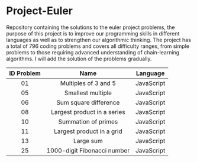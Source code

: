 # Project-Euler
Repository containing the solutions to the euler project problems, the purpose of this project is to improve our programming skills in different languages as well as to strengthen our algorithmic thinking. The project has a total of 796 coding problems and covers all difficulty ranges, from simple problems to those requiring advanced understanding of chain-learning algorithms. I will add the solution of the problems gradually.

<center>
  
| ID Problem | Name | Language |
| :---: | :---: | :---: | 
| 01 | Multiples of 3 and 5 | JavaScript |
| 05 | Smallest multiple | JavaScript |
| 06 | Sum square difference | JavaScript |
| 08 | Largest product in a series | JavaScript |
| 10 | Summation of primes | JavaScript |
| 11 | Largest product in a grid | JavaScript |
| 13 | Large sum | JavaScript |
| 25 | 1000-digit Fibonacci number | JavaScript |
  
</center>
